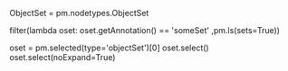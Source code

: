 ObjectSet = pm.nodetypes.ObjectSet

filter(lambda oset: oset.getAnnotation() == 'someSet' ,pm.ls(sets=True))

oset = pm.selected(type='objectSet')[0]
oset.select()
oset.select(noExpand=True)
